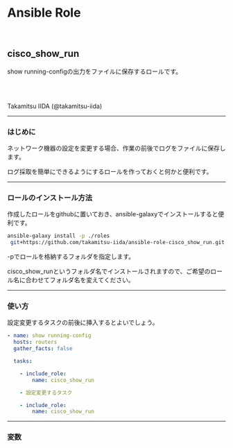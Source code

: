 <!-- markdownlint-disable MD012 -->
<!-- markdownlint-disable MD036 -->

# Ansible Role

<br>

## cisco_show_run

show running-configの出力をファイルに保存するロールです。

<br><br>

Takamitsu IIDA (@takamitsu-iida)

---

### はじめに

ネットワーク機器の設定を変更する場合、作業の前後でログをファイルに保存します。

ログ採取を簡単にできるようにするロールを作っておくと何かと便利です。

---

### ロールのインストール方法

作成したロールをgithubに置いておき、ansible-galaxyでインストールすると便利です。

```bash
ansible-galaxy install -p ./roles
 git+https://github.com/takamitsu-iida/ansible-role-cisco_show_run.git
```

-pでロールを格納するフォルダを指定します。

cisco_show_runというフォルダ名でインストールされますので、ご希望のロール名に合わせてフォルダ名を変えてください。

---

### 使い方

設定変更するタスクの前後に挿入するとよいでしょう。

```yml
- name: show running-config
  hosts: routers
  gather_facts: false

  tasks:

    - include_role:
        name: cisco_show_run

    - 設定変更するタスク

    - include_role:
        name: cisco_show_run
```

---

### 変数

